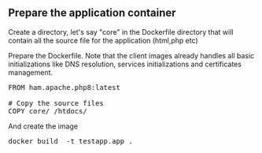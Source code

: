 
## Prepare the application container<a id="preparehamcontainer"></a>

Create a directory, let's say "core" in the Dockerfile directory
that will contain all the source file for the application (html,php etc)

Prepare the Dockerfile. Note that the client images already handles all basic initializations
like DNS resolution, services initializations and certificates management.

<pre>
FROM ham.apache.php8:latest

# Copy the source files
COPY core/ /htdocs/
</pre>

And create the image

<pre>
docker build  -t testapp.app .
</pre>
